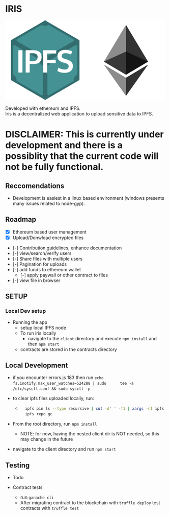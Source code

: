 # IRIS

<div>
  <img src="https://github.com/driemworks/ipfs-ether-demo/blob/master/resources/ipfs-logo.png" width="250" height="250" >
  <img src="https://github.com/driemworks/ipfs-ether-demo/blob/master/resources/ethereum.jpg" width="250" height="250" />
</div>

Developed with ethereum and IPFS.
<br>
Iris is a decentralized web application to upload sensitive data to IPFS.

# DISCLAIMER: This is currently under development and there is a possiblity that the current code will not be fully functional.

## Reccomendations

* Development is easiest in a linux based environment (windows presents many issues related to node-gyp).

## Roadmap

* [x] Ethereum based user management
* [x] Upload/Donwload encrypted files
* [-] Contribution guidelines, enhance documentation
* [-]  view/search/verify users
* [-] Share files with multiple users
* [-] Pagination for uploads
* [-] add funds to ethereum wallet
  * [-] apply paywall or other contract to files
* [-] view file in browser

## SETUP

### Local Dev setup

* Running the app
  * setup local IPFS node
  * To run iris locally
    * navigate to the `client` directory and execute `npm install` and then `npm start`
  * contracts are stored in the contracts directory

## Local Development

* if you encounter errors.js 183 then run `echo fs.inotify.max_user_watches=524288 | sudo      tee -a /etc/sysctl.conf && sudo sysctl -p`

* to clear ipfs files uploaded locally, run:

  * ``` bash
      ipfs pin ls --type recursive | cut -d' ' -f1 | xargs -n1 ipfs pin rm
      ipfs repo gc
    ```

* From the root directory, run `npm install`
  * NOTE: for now, having the nested client dir is NOT needed, so this may change in the future
* navigate to the client directory and run `npm start`

## Testing

* Todo

* Contract tests
  * run `ganache cli`
  * After migrating contract to the blockchain with `truffle deploy` test contracts with `truffle test`
